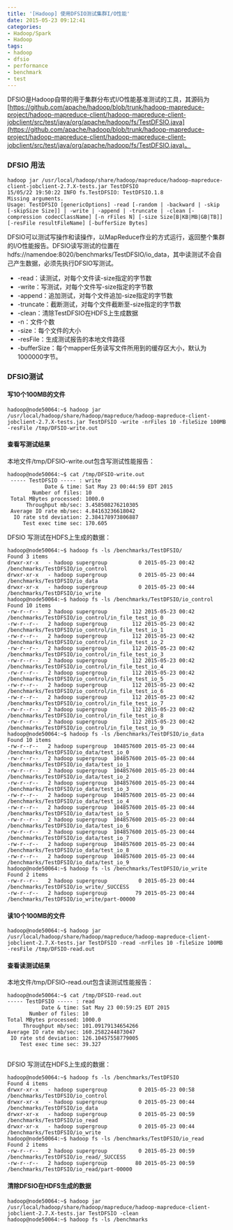 ```yaml
---
title: '[Hadoop] 使用DFSIO测试集群I/O性能'
date: 2015-05-23 09:12:41
categories: 
- Hadoop/Spark
- Hadoop
tags: 
- hadoop
- dfsio
- performance
- benchmark
- test
---
```

DFSIO是Hadoop自带的用于集群分布式I/O性能基准测试的工具，其源码为[https://github.com/apache/hadoop/blob/trunk/hadoop-mapreduce-project/hadoop-mapreduce-client/hadoop-mapreduce-client-jobclient/src/test/java/org/apache/hadoop/fs/TestDFSIO.java](https://github.com/apache/hadoop/blob/trunk/hadoop-mapreduce-project/hadoop-mapreduce-client/hadoop-mapreduce-client-jobclient/src/test/java/org/apache/hadoop/fs/TestDFSIO.java)。

### DFSIO 用法
```
hadoop jar /usr/local/hadoop/share/hadoop/mapreduce/hadoop-mapreduce-client-jobclient-2.7.X-tests.jar TestDFSIO
15/05/22 19:50:22 INFO fs.TestDFSIO: TestDFSIO.1.8
Missing arguments.
Usage: TestDFSIO [genericOptions] -read [-random | -backward | -skip [-skipSize Size]] | -write | -append | -truncate | -clean [-compression codecClassName] [-n rFiles N] [-size Size[B|KB|MB|GB|TB]] [-resFile resultFileName] [-bufferSize Bytes]

```

DFSIO可以测试写操作和读操作，以MapReduce作业的方式运行，返回整个集群的I/O性能报告。DFSIO读写测试的位置在hdfs://namendoe:8020/benchmarks/TestDFSIO/io_data，其中读测试不会自己产生数据，必须先执行DFSIO写测试。

- -read：读测试，对每个文件读-size指定的字节数
- -write：写测试，对每个文件写-size指定的字节数
- -append：追加测试，对每个文件追加-size指定的字节数
- -truncate：截断测试，对每个文件截断至-size指定的字节数
- -clean：清除TestDFSIO在HDFS上生成数据
- -n：文件个数
- -size：每个文件的大小
- -resFile：生成测试报告的本地文件路径
- -bufferSize：每个mapper任务读写文件所用到的缓存区大小，默认为1000000字节。
### DFSIO测试

#### 写10个100MB的文件
```
hadoop@node50064:~$ hadoop jar /usr/local/hadoop/share/hadoop/mapreduce/hadoop-mapreduce-client-jobclient-2.7.X-tests.jar TestDFSIO -write -nrFiles 10 -fileSize 100MB -resFile /tmp/DFSIO-write.out
```

#### 查看写测试结果

本地文件/tmp/DFSIO-write.out包含写测试性能报告：
```
hadoop@node50064:~$ cat /tmp/DFSIO-write.out
 ----- TestDFSIO ----- : write
            Date & time: Sat May 23 00:44:59 EDT 2015
        Number of files: 10
 Total MBytes processed: 1000.0
      Throughput mb/sec: 3.458508276210305
 Average IO rate mb/sec: 4.84163236618042
  IO rate std deviation: 2.384178973806887
     Test exec time sec: 170.605

```

DFSIO 写测试在HDFS上生成的数据：
```
hadoop@node50064:~$ hadoop fs -ls /benchmarks/TestDFSIO/
Found 3 items
drwxr-xr-x   - hadoop supergroup          0 2015-05-23 00:42 /benchmarks/TestDFSIO/io_control
drwxr-xr-x   - hadoop supergroup          0 2015-05-23 00:44 /benchmarks/TestDFSIO/io_data
drwxr-xr-x   - hadoop supergroup          0 2015-05-23 00:44 /benchmarks/TestDFSIO/io_write
hadoop@node50064:~$ hadoop fs -ls /benchmarks/TestDFSIO/io_control
Found 10 items
-rw-r--r--   2 hadoop supergroup        112 2015-05-23 00:42 /benchmarks/TestDFSIO/io_control/in_file_test_io_0
-rw-r--r--   2 hadoop supergroup        112 2015-05-23 00:42 /benchmarks/TestDFSIO/io_control/in_file_test_io_1
-rw-r--r--   2 hadoop supergroup        112 2015-05-23 00:42 /benchmarks/TestDFSIO/io_control/in_file_test_io_2
-rw-r--r--   2 hadoop supergroup        112 2015-05-23 00:42 /benchmarks/TestDFSIO/io_control/in_file_test_io_3
-rw-r--r--   2 hadoop supergroup        112 2015-05-23 00:42 /benchmarks/TestDFSIO/io_control/in_file_test_io_4
-rw-r--r--   2 hadoop supergroup        112 2015-05-23 00:42 /benchmarks/TestDFSIO/io_control/in_file_test_io_5
-rw-r--r--   2 hadoop supergroup        112 2015-05-23 00:42 /benchmarks/TestDFSIO/io_control/in_file_test_io_6
-rw-r--r--   2 hadoop supergroup        112 2015-05-23 00:42 /benchmarks/TestDFSIO/io_control/in_file_test_io_7
-rw-r--r--   2 hadoop supergroup        112 2015-05-23 00:42 /benchmarks/TestDFSIO/io_control/in_file_test_io_8
-rw-r--r--   2 hadoop supergroup        112 2015-05-23 00:42 /benchmarks/TestDFSIO/io_control/in_file_test_io_9
hadoop@node50064:~$ hadoop fs -ls /benchmarks/TestDFSIO/io_data
Found 10 items
-rw-r--r--   2 hadoop supergroup  104857600 2015-05-23 00:44 /benchmarks/TestDFSIO/io_data/test_io_0
-rw-r--r--   2 hadoop supergroup  104857600 2015-05-23 00:44 /benchmarks/TestDFSIO/io_data/test_io_1
-rw-r--r--   2 hadoop supergroup  104857600 2015-05-23 00:44 /benchmarks/TestDFSIO/io_data/test_io_2
-rw-r--r--   2 hadoop supergroup  104857600 2015-05-23 00:44 /benchmarks/TestDFSIO/io_data/test_io_3
-rw-r--r--   2 hadoop supergroup  104857600 2015-05-23 00:44 /benchmarks/TestDFSIO/io_data/test_io_4
-rw-r--r--   2 hadoop supergroup  104857600 2015-05-23 00:44 /benchmarks/TestDFSIO/io_data/test_io_5
-rw-r--r--   2 hadoop supergroup  104857600 2015-05-23 00:44 /benchmarks/TestDFSIO/io_data/test_io_6
-rw-r--r--   2 hadoop supergroup  104857600 2015-05-23 00:44 /benchmarks/TestDFSIO/io_data/test_io_7
-rw-r--r--   2 hadoop supergroup  104857600 2015-05-23 00:44 /benchmarks/TestDFSIO/io_data/test_io_8
-rw-r--r--   2 hadoop supergroup  104857600 2015-05-23 00:44 /benchmarks/TestDFSIO/io_data/test_io_9
hadoop@node50064:~$ hadoop fs -ls /benchmarks/TestDFSIO/io_write
Found 2 items
-rw-r--r--   2 hadoop supergroup          0 2015-05-23 00:44 /benchmarks/TestDFSIO/io_write/_SUCCESS
-rw-r--r--   2 hadoop supergroup         79 2015-05-23 00:44 /benchmarks/TestDFSIO/io_write/part-00000
```

#### 读10个100MB的文件
```
hadoop@node50064:~$ hadoop jar /usr/local/hadoop/share/hadoop/mapreduce/hadoop-mapreduce-client-jobclient-2.7.X-tests.jar TestDFSIO -read -nrFiles 10 -fileSize 100MB -resFile /tmp/DFSIO-read.out
```

#### 查看读测试结果

本地文件/tmp/DFSIO-read.out包含读测试性能报告：
```
hadoop@node50064:~$ cat /tmp/DFSIO-read.out
----- TestDFSIO ----- : read
           Date & time: Sat May 23 00:59:25 EDT 2015
       Number of files: 10
Total MBytes processed: 1000.0
     Throughput mb/sec: 101.09179134654266
Average IO rate mb/sec: 160.2582244873047
 IO rate std deviation: 126.10457558779005
    Test exec time sec: 39.327


```

DFSIO 写测试在HDFS上生成的数据：
```
hadoop@node50064:~$ hadoop fs -ls /benchmarks/TestDFSIO
Found 4 items
drwxr-xr-x   - hadoop supergroup          0 2015-05-23 00:58 /benchmarks/TestDFSIO/io_control
drwxr-xr-x   - hadoop supergroup          0 2015-05-23 00:44 /benchmarks/TestDFSIO/io_data
drwxr-xr-x   - hadoop supergroup          0 2015-05-23 00:59 /benchmarks/TestDFSIO/io_read
drwxr-xr-x   - hadoop supergroup          0 2015-05-23 00:44 /benchmarks/TestDFSIO/io_write
hadoop@node50064:~$ hadoop fs -ls /benchmarks/TestDFSIO/io_read
Found 2 items
-rw-r--r--   2 hadoop supergroup          0 2015-05-23 00:59 /benchmarks/TestDFSIO/io_read/_SUCCESS
-rw-r--r--   2 hadoop supergroup         80 2015-05-23 00:59 /benchmarks/TestDFSIO/io_read/part-00000
```

#### 清除DFSIO在HDFS生成的数据
```
hadoop@node50064:~$ hadoop jar /usr/local/hadoop/share/hadoop/mapreduce/hadoop-mapreduce-client-jobclient-2.7.X-tests.jar TestDFSIO -clean
hadoop@node50064:~$ hadoop fs -ls /benchmarks

```
